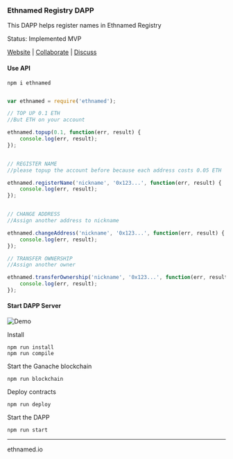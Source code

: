 ### Ethnamed Registry DAPP

This DAPP helps register names in Ethnamed Registry

Status: Implemented MVP

[Website](http://ethnamed.io) | [Collaborate](https://ide.c9.io/askucher/registrant-dapp) | [Discuss](https://t.me/ethnamed)

#### Use API

```
npm i ethnamed
```

```Javascript

var ethnamed = require('ethnamed');

// TOP UP 0.1 ETH
//But ETH on your account

ethnamed.topup(0.1, function(err, result) {
    console.log(err, result);
});


// REGISTER NAME 
//please topup the account before because each address costs 0.05 ETH

ethnamed.registerName('nickname', '0x123...', function(err, result) {
    console.log(err, result);
});


// CHANGE ADDRESS
//Assign another address to nickname

ethnamed.changeAddress('nickname', '0x123...', function(err, result) {
    console.log(err, result);
});

// TRANSFER OWNERSHIP
//Assign another owner

ethnamed.transferOwnership('nickname', '0x123...', function(err, result) {
    console.log(err, result);
});

```


#### Start DAPP Server

![Demo](http://res.cloudinary.com/nixar-work/image/upload/v1521280043/Screen_Shot_2018-03-17_at_11.46.42.png)


Install
```
npm run install
npm run compile
```

Start the Ganache blockchain
```
npm run blockchain
```

Deploy contracts 
```
npm run deploy
```

Start the DAPP
```
npm run start
```



-----------------

ethnamed.io